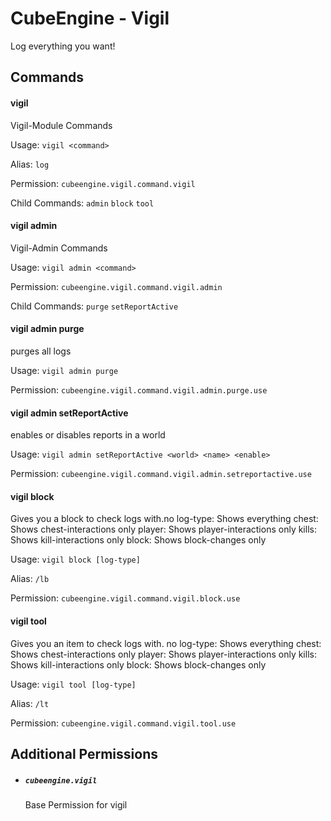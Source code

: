 # CubeEngine - Vigil

Log everything you want!

## Commands

#### vigil

Vigil-Module Commands

Usage: `vigil <command>`

Alias:
`log`

Permission: `cubeengine.vigil.command.vigil`

Child Commands:
`admin`
`block`
`tool`

#### vigil admin

Vigil-Admin Commands

Usage: `vigil admin <command>`

Permission: `cubeengine.vigil.command.vigil.admin`

Child Commands:
`purge`
`setReportActive`

#### vigil admin purge

purges all logs

Usage: `vigil admin purge `

Permission: `cubeengine.vigil.command.vigil.admin.purge.use`

#### vigil admin setReportActive

enables or disables reports in a world

Usage: `vigil admin setReportActive <world> <name> <enable>`

Permission: `cubeengine.vigil.command.vigil.admin.setreportactive.use`

#### vigil block

Gives you a block to check logs with.no log-type: Shows everything
chest: Shows chest-interactions only
player: Shows player-interactions only
kills: Shows kill-interactions only
block: Shows block-changes only

Usage: `vigil block [log-type]`

Alias:
`/lb`

Permission: `cubeengine.vigil.command.vigil.block.use`

#### vigil tool

Gives you an item to check logs with.
no log-type: Shows everything
chest: Shows chest-interactions only
player: Shows player-interactions only
kills: Shows kill-interactions only
block: Shows block-changes only

Usage: `vigil tool [log-type]`

Alias:
`/lt`

Permission: `cubeengine.vigil.command.vigil.tool.use`

## Additional Permissions

 - ##### `cubeengine.vigil`
   Base Permission for vigil

